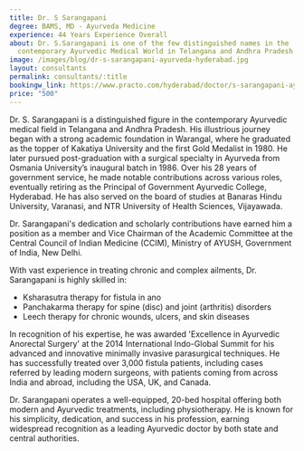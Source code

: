 ```yaml
---
title: Dr. S Sarangapani
degree: BAMS, MD - Ayurveda Medicine
experience: 44 Years Experience Overall
about: Dr. S.Sarangapani is one of the few distinguished names in the
  contemporary Ayurvedic Medical World in Telangana and Andhra Pradesh.
image: /images/blog/dr-s-sarangapani-ayurveda-hyderabad.jpg
layout: consultants
permalink: consultants/:title
bookingw_link: https://www.practo.com/hyderabad/doctor/s-sarangapani-ayurveda/info?practice_id=817117&specialization=Ayurveda&referrer=doctor_listing&page_uid=01ddcbf6-3460-4b7b-8c51-521f3e5e7873
price: "500"
---
```

Dr. S. Sarangapani is a distinguished figure in the contemporary Ayurvedic medical field in Telangana and Andhra Pradesh. His illustrious journey began with a strong academic foundation in Warangal, where he graduated as the topper of Kakatiya University and the first Gold Medalist in 1980. He later pursued post-graduation with a surgical specialty in Ayurveda from Osmania University’s inaugural batch in 1986. Over his 28 years of government service, he made notable contributions across various roles, eventually retiring as the Principal of Government Ayurvedic College, Hyderabad. He has also served on the board of studies at Banaras Hindu University, Varanasi, and NTR University of Health Sciences, Vijayawada.

Dr. Sarangapani's dedication and scholarly contributions have earned him a position as a member and Vice Chairman of the Academic Committee at the Central Council of Indian Medicine (CCIM), Ministry of AYUSH, Government of India, New Delhi. 

With vast experience in treating chronic and complex ailments, Dr. Sarangapani is highly skilled in:
- Ksharasutra therapy for fistula in ano
- Panchakarma therapy for spine (disc) and joint (arthritis) disorders
- Leech therapy for chronic wounds, ulcers, and skin diseases

In recognition of his expertise, he was awarded 'Excellence in Ayurvedic Anorectal Surgery' at the 2014 International Indo-Global Summit for his advanced and innovative minimally invasive parasurgical techniques. He has successfully treated over 3,000 fistula patients, including cases referred by leading modern surgeons, with patients coming from across India and abroad, including the USA, UK, and Canada.

Dr. Sarangapani operates a well-equipped, 20-bed hospital offering both modern and Ayurvedic treatments, including physiotherapy. He is known for his simplicity, dedication, and success in his profession, earning widespread recognition as a leading Ayurvedic doctor by both state and central authorities.

